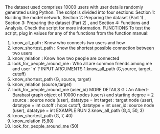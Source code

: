 The dataset used comprises 10000 users with user details randomly generated using Python. The script is divided into four sections: Section 1: Building the model network, Section 2: Preparing the dataset (Part 1) , Section 3: Preparing the dataset (Part 2) , and Section 4:  Functions and Analysis. Check the script for more information. 
FUNCTIONS
To test the script, plug in values for any of the functions from the function manual:
1. know_all_path : Know who connects two users and how
2. know_shortest_path : Know the shortest possible connection between two users
3. know_relation : Know how two people are connected
4. look_for_people_around_me : Who all are common friends among me and user 'n' ? 
INPUT ARGUMENTS
1.know_all_path (G,source, target, cutoff)
2. know_shortest_path (G, source, target)
3. know_relation (source,target)
4. look_for_people_around_me (user_id)
MORE DETAILS
G : An Albert-Barabasi graph object of 10000 nodes (users) and starting degree = 2
source : source node (user), datatype = int
target : target node (user), datatype = int
cutoff : hops cutoff, datatype = int
user_id:  source node (user), datatype = int
EXAMPLE RUN
2.know_all_path (G,4, 50, 3)
2. know_shortest_path (G, 7, 40)
3. know_relation (5,80)
4. look_for_people_around_me (50)







